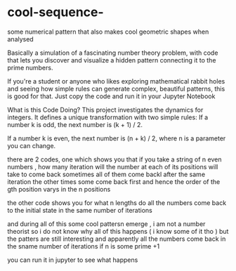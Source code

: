 # cool-sequence-
some numerical pattern that also makes cool geometric shapes when analysed 

Basically a simulation of a fascinating number theory problem, with code that lets you discover and visualize a hidden pattern connecting it to the prime numbers.

If you're a student or anyone who likes exploring mathematical rabbit holes and seeing how simple rules can generate complex, beautiful patterns, this is good for that. Just copy the code and run it in your Jupyter Notebook

What is this Code Doing?
This project investigates the dynamics for integers. It defines a unique transformation with two simple rules:
If a number k is odd, the next number is (k + 1) / 2.

If a number k is even, the next number is (n + k) / 2, where n is a parameter you can change.

there are 2 codes, one which shows you that if you take a string of n even numbers , how many iteration will the number at each of its positions will take to come back 
sometimes all of them come backl after the same iteration the other times some come back first and hence the order of the gth position varys in the n positions 


the other code shows you for what n lengths do all the numbers come back to the initial state in the same number of iterations 

and during all of this some cool pattersn emerge , i am not a number theorist so i do not know why all of this happens ( i know some of it tho )
but the patters are still interesting and apparently all the numbers come back in the sname number of iterations if n is some prime +1 

you can run it in jupyter to see what happens 
